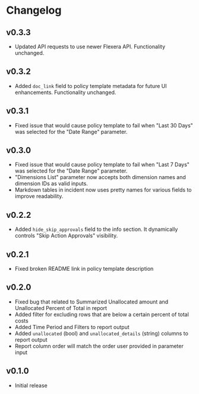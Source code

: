 # Changelog

## v0.3.3

- Updated API requests to use newer Flexera API. Functionality unchanged.

## v0.3.2

- Added `doc_link` field to policy template metadata for future UI enhancements. Functionality unchanged.

## v0.3.1

- Fixed issue that would cause policy template to fail when "Last 30 Days" was selected for the "Date Range" parameter.

## v0.3.0

- Fixed issue that would cause policy template to fail when "Last 7 Days" was selected for the "Date Range" parameter.
- "Dimensions List" parameter now accepts both dimension names and dimension IDs as valid inputs.
- Markdown tables in incident now uses pretty names for various fields to improve readability.

## v0.2.2

- Added `hide_skip_approvals` field to the info section. It dynamically controls "Skip Action Approvals" visibility.

## v0.2.1

- Fixed broken README link in policy template description

## v0.2.0

- Fixed bug that related to Summarized Unallocated amount and Unallocated Percent of Total in report
- Added filter for excluding rows that are below a certain percent of total costs
- Added Time Period and Filters to report output
- Added `unallocated` (bool) and `unallocated_details` (string) columns to report output
- Report column order will match the order user provided in parameter input

## v0.1.0

- Initial release
